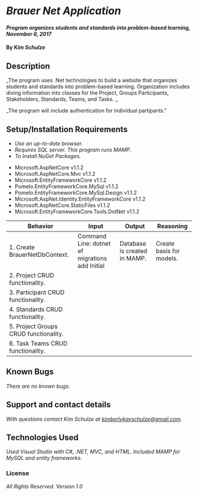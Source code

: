 # _Brauer Net Application_

#### _Program organizes students and standards into problem-based learning, November 6, 2017_

#### By _**Kim Schulze**_

## Description

_The program uses .Net technologies to build a website that organizes students and standards into problem-based learning. Organization includes diving information into classes for the Project, Groups Participants, Stakeholders, Standards, Teams, and Tasks. _

_The program will include authentication for individual partipants."

## Setup/Installation Requirements

* _Use an up-to-date browser._
* _Requires SQL server.  This program runs MAMP._
* _To Install NuGet Packages._

- Microsoft.AspNetCore v1.1.2
- Microsoft.AspNetCore.Mvc v1.1.2
- Microsoft.EntityFrameworkCore v1.1.2
- Pomelo.EntityFrameworkCore.MySql v1.1.2
- Pomelo.EntityFrameworkCore.MySql.Design v1.1.2
- Microsoft.AspNet.Identity.EntityFrameworkCore v1.1.2
- Microsoft.AspNetCore.StaticFiles v1.1.2
- Microsoft.EntityFrameworkCore.Tools.DotNet v1.1.2


| Behavior | Input | Output | Reasoning |
| ---- | ---- | ---- | ---- |
| 1. Create BrauerNetDbContext. | Command Line: dotnet ef migrations add Initial | Database is created in MAMP. | Create basis for models. |
| 2. Project CRUD functionality. |
| 3. Participant CRUD functionality. |
| 4. Standards CRUD functionality. |
| 5. Project Groups CRUD functionality. |
| 6. Task Teams CRUD functionality. |

## Known Bugs

_There are no known bugs._

## Support and contact details

_With questions contact Kim Schulze at kimberlykayschulze@gmail.com._

## Technologies Used

_Used Visual Studio with C#, .NET, MVC, and HTML. Included MAMP for MySQL and entity frameworks._

### License

*All Rights Reserved.  Version 1.0*
